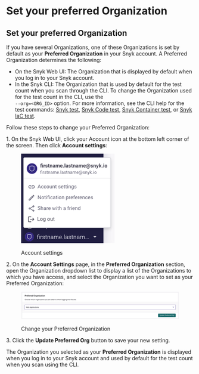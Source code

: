 # Set your preferred Organization

## Set your preferred Organization

If you have several Organizations, one of these Organizations is set by default as your **Preferred Organization** in your Snyk account. A Preferred Organization determines the following:

* On the Snyk Web UI: The Organization that is displayed by default when you log in to your Snyk account.
* In the Snyk CLI: The Organization that is used by default for the test count when you scan through the CLI. To change the Organization used for the test count in the CLI, use the\
  `--org=<ORG_ID>` option. For more information, see the CLI help for the test commands: [Snyk test](../../../cli-ide-and-ci-cd-integrations/snyk-cli/commands/test.md), [Snyk Code test](../../../cli-ide-and-ci-cd-integrations/snyk-cli/commands/code-test.md), [Snyk Container test](../../../cli-ide-and-ci-cd-integrations/snyk-cli/commands/container-test.md), or [Snyk IaC test](../../../cli-ide-and-ci-cd-integrations/snyk-cli/commands/iac-test.md).

Follow these steps to change your Preferred Organization:

1\. On the Snyk Web UI, click your Account icon at the bottom left corner of the screen. Then click **Account settings**:

<figure><img src="../../../.gitbook/assets/account-settings.png" alt=""><figcaption><p>Account settings</p></figcaption></figure>

2\. On the **Account Settings** page, in the **Preferred Organization** section, open the Organization dropdown list to display a list of the Organizations to which you have access, and select the Organization you want to set as your Preferred Organization:

<figure><img src="../../../.gitbook/assets/account-settings-preferred-org.png" alt=""><figcaption><p>Change your Preferred Organization</p></figcaption></figure>

3\. Click the **Update Preferred Org** button to save your new setting.

The Organization you selected as your **Preferred Organization** is displayed when you log in to your Snyk account and used by default for the test count when you scan using the CLI.
